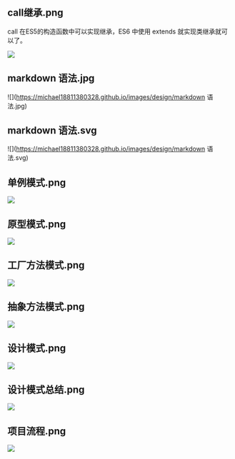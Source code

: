 ## call继承.png

call 在ES5的构造函数中可以实现继承，ES6 中使用 extends 就实现类继承就可以了。

![](https://michael18811380328.github.io/images/design/call继承.png)

## markdown 语法.jpg

![](https://michael18811380328.github.io/images/design/markdown 语法.jpg)

## markdown 语法.svg

![](https://michael18811380328.github.io/images/design/markdown 语法.svg)

## 单例模式.png

![](https://michael18811380328.github.io/images/design/单例模式.png)

## 原型模式.png

![](https://michael18811380328.github.io/images/design/原型模式.png)

## 工厂方法模式.png

![](https://michael18811380328.github.io/images/design/工厂方法模式.png)

## 抽象方法模式.png

![](https://michael18811380328.github.io/images/design/抽象方法模式.png)

## 设计模式.png

![](https://michael18811380328.github.io/images/design/设计模式.png)

## 设计模式总结.png

![](https://michael18811380328.github.io/images/design/设计模式总结.png)

## 项目流程.png

![](https://michael18811380328.github.io/images/design/项目流程.png)

